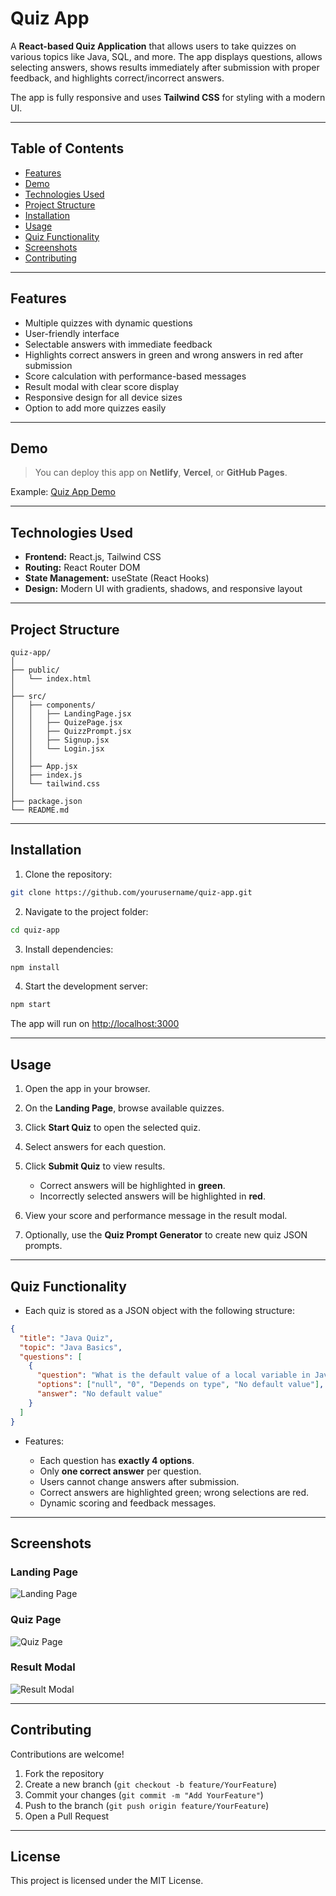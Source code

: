 # Quiz App

A **React-based Quiz Application** that allows users to take quizzes on various topics like Java, SQL, and more. The app displays questions, allows selecting answers, shows results immediately after submission with proper feedback, and highlights correct/incorrect answers.

The app is fully responsive and uses **Tailwind CSS** for styling with a modern UI.

---

## Table of Contents

* [Features](#features)
* [Demo](#demo)
* [Technologies Used](#technologies-used)
* [Project Structure](#project-structure)
* [Installation](#installation)
* [Usage](#usage)
* [Quiz Functionality](#quiz-functionality)
* [Screenshots](#screenshots)
* [Contributing](#contributing)
---

## Features

* Multiple quizzes with dynamic questions
* User-friendly interface
* Selectable answers with immediate feedback
* Highlights correct answers in green and wrong answers in red after submission
* Score calculation with performance-based messages
* Result modal with clear score display
* Responsive design for all device sizes
* Option to add more quizzes easily

---

## Demo

> You can deploy this app on **Netlify**, **Vercel**, or **GitHub Pages**.

Example:
[Quiz App Demo](#)

---

## Technologies Used

* **Frontend:** React.js, Tailwind CSS
* **Routing:** React Router DOM
* **State Management:** useState (React Hooks)
* **Design:** Modern UI with gradients, shadows, and responsive layout

---

## Project Structure

```
quiz-app/
│
├── public/
│   └── index.html
│
├── src/
│   ├── components/
│   │   ├── LandingPage.jsx
│   │   ├── QuizePage.jsx
│   │   ├── QuizzPrompt.jsx
│   │   ├── Signup.jsx
│   │   └── Login.jsx
│   │
│   ├── App.jsx
│   ├── index.js
│   └── tailwind.css
│
├── package.json
└── README.md
```

---

## Installation

1. Clone the repository:

```bash
git clone https://github.com/yourusername/quiz-app.git
```

2. Navigate to the project folder:

```bash
cd quiz-app
```

3. Install dependencies:

```bash
npm install
```

4. Start the development server:

```bash
npm start
```

The app will run on [http://localhost:3000](http://localhost:3000)

---

## Usage

1. Open the app in your browser.
2. On the **Landing Page**, browse available quizzes.
3. Click **Start Quiz** to open the selected quiz.
4. Select answers for each question.
5. Click **Submit Quiz** to view results.

   * Correct answers will be highlighted in **green**.
   * Incorrectly selected answers will be highlighted in **red**.
6. View your score and performance message in the result modal.
7. Optionally, use the **Quiz Prompt Generator** to create new quiz JSON prompts.

---

## Quiz Functionality

* Each quiz is stored as a JSON object with the following structure:

```json
{
  "title": "Java Quiz",
  "topic": "Java Basics",
  "questions": [
    {
      "question": "What is the default value of a local variable in Java?",
      "options": ["null", "0", "Depends on type", "No default value"],
      "answer": "No default value"
    }
  ]
}
```

* Features:

  * Each question has **exactly 4 options**.
  * Only **one correct answer** per question.
  * Users cannot change answers after submission.
  * Correct answers are highlighted green; wrong selections are red.
  * Dynamic scoring and feedback messages.

---

## Screenshots

### Landing Page

![Landing Page](screenshots/landing.png)

### Quiz Page

![Quiz Page](screenshots/quiz.png)

### Result Modal

![Result Modal](screenshots/result.png)

---

## Contributing

Contributions are welcome!

1. Fork the repository
2. Create a new branch (`git checkout -b feature/YourFeature`)
3. Commit your changes (`git commit -m "Add YourFeature"`)
4. Push to the branch (`git push origin feature/YourFeature`)
5. Open a Pull Request

---

## License

This project is licensed under the MIT License.
